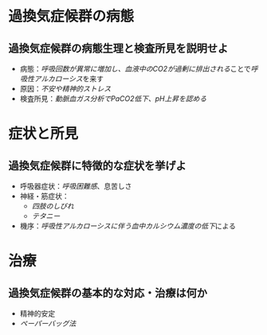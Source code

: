 # 過換気症候群の病態
## 過換気症候群の病態生理と検査所見を説明せよ
- 病態：*呼吸回数が異常に増加し、血液中のCO2が過剰に排出される*ことで*呼吸性アルカローシス*を来す
- 原因：*不安や精神的ストレス*
- 検査所見：*動脈血ガス分析でPaCO2低下、pH上昇を認める*

# 症状と所見
## 過換気症候群に特徴的な症状を挙げよ
- 呼吸器症状：*呼吸困難感*、息苦しさ
- 神経・筋症状：
    - *四肢のしびれ*
    - *テタニー*
- 機序：*呼吸性アルカローシスに伴う血中カルシウム濃度の低下*による

# 治療
## 過換気症候群の基本的な対応・治療は何か
- 精神的安定
- *ペーパーバッグ法*